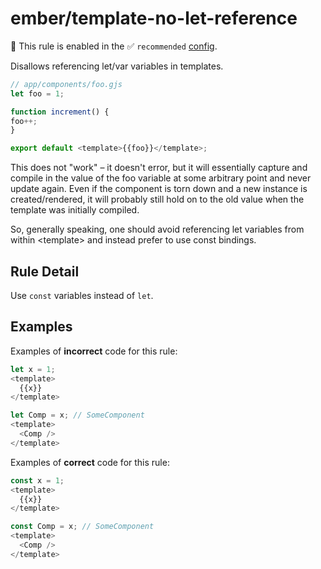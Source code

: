 # ember/template-no-let-reference

💼 This rule is enabled in the ✅ `recommended` [config](https://github.com/ember-cli/eslint-plugin-ember#-configurations).

<!-- end auto-generated rule header -->

Disallows referencing let/var variables in templates.

```js
// app/components/foo.gjs
let foo = 1;

function increment() {
foo++;
}

export default <template>{{foo}}</template>;
```

This does not "work" – it doesn't error, but it will essentially capture and compile in the value of the foo variable at some arbitrary point and never update again. Even if the component is torn down and a new instance is created/rendered, it will probably still hold on to the old value when the template was initially compiled.

So, generally speaking, one should avoid referencing let variables from within &lt;template&gt; and instead prefer to use const bindings.

## Rule Detail

Use `const` variables instead of `let`.

## Examples

Examples of **incorrect** code for this rule:

```js
let x = 1;
<template>
  {{x}}
</template>
```

```js
let Comp = x; // SomeComponent
<template>
  <Comp />
</template>
```

Examples of **correct** code for this rule:

```js
const x = 1;
<template>
  {{x}}
</template>
```

```js
const Comp = x; // SomeComponent
<template>
  <Comp />
</template>
```
